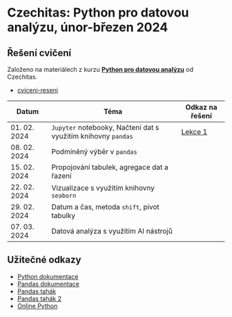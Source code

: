 # Czechitas: Python pro datovou analýzu, únor-březen 2024

## Řešení cvičení
Založeno na materiálech z kurzu [**Python pro datovou analýzu**](https://github.com/AnetaPopelova/czechitas-python-pro-datovou-analyzu-2024-02) od Czechitas.
* [cviceni-reseni](https://github.com/M-Kovar/Czechitas_Python-pro-datovou-analyzu_2024-02/tree/main/cviceni-reseni)

| Datum       | Téma                                                      | Odkaz na řešení                          |
|-------------|-----------------------------------------------------------|---------------------------------------------|
| 01. 02. 2024  | `Jupyter` notebooky, Načtení dat s využitím knihovny `pandas` | [Lekce 1](cviceni-reseni/01/01_reseni.ipynb) |
| 08. 02. 2024  | Podmíněný výběr v `pandas`                                    | <!-- [Lekce 2](cviceni-reseni/02/02_reseni.ipynb) --> |
| 15. 02. 2024  | Propojování tabulek, agregace dat a řazení | <!-- [Lekce 3](cviceni-reseni/03/03_reseni.ipynb) --> |
| 22. 02. 2024  | Vizualizace s využitím knihovny `seaborn`                   | <!-- [Lekce 4](cviceni-reseni/04/04_reseni.ipynb) --> |
| 29. 02. 2024  | Datum a čas, metoda `shift`, pivot tabulky                  | <!-- [Lekce 5](cviceni-reseni/05/05_reseni.ipynb) --> |
| 07. 03. 2024  | Datová analýza s využitím AI nástrojů                     | <!-- [Lekce 6](cviceni-reseni/06/06_reseni.ipynb) --> |




## Užitečné odkazy
* [Python dokumentace](https://docs.python.org/3/)
* [Pandas dokumentace](https://pandas.pydata.org/docs/reference/index.html)
* [Pandas tahák](https://pandas.pydata.org/Pandas_Cheat_Sheet.pdf)
* [Pandas tahák 2](https://drive.google.com/file/d/1UHK8wtWbADvHKXFC937IS6MTnlSZC_zB/view)
* [Online Python](https://www.online-python.com/)
